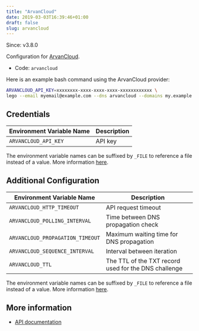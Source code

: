 ```yaml
---
title: "ArvanCloud"
date: 2019-03-03T16:39:46+01:00
draft: false
slug: arvancloud
---
```


<!-- THIS DOCUMENTATION IS AUTO-GENERATED. PLEASE DO NOT EDIT. -->
<!-- providers/dns/arvancloud/arvancloud.toml -->
<!-- THIS DOCUMENTATION IS AUTO-GENERATED. PLEASE DO NOT EDIT. -->

Since: v3.8.0

Configuration for [ArvanCloud](https://arvancloud.com).


<!--more-->

- Code: `arvancloud`

Here is an example bash command using the ArvanCloud provider:

```bash
ARVANCLOUD_API_KEY=xxxxxxxx-xxxx-xxxx-xxxx-xxxxxxxxxxxx \
lego --email myemail@example.com --dns arvancloud --domains my.example.org run
```




## Credentials

| Environment Variable Name | Description |
|-----------------------|-------------|
| `ARVANCLOUD_API_KEY` | API key |

The environment variable names can be suffixed by `_FILE` to reference a file instead of a value.
More information [here](/lego/dns/#configuration-and-credentials).


## Additional Configuration

| Environment Variable Name | Description |
|--------------------------------|-------------|
| `ARVANCLOUD_HTTP_TIMEOUT` | API request timeout |
| `ARVANCLOUD_POLLING_INTERVAL` | Time between DNS propagation check |
| `ARVANCLOUD_PROPAGATION_TIMEOUT` | Maximum waiting time for DNS propagation |
| `ARVANCLOUD_SEQUENCE_INTERVAL` | Interval between iteration |
| `ARVANCLOUD_TTL` | The TTL of the TXT record used for the DNS challenge |

The environment variable names can be suffixed by `_FILE` to reference a file instead of a value.
More information [here](/lego/dns/#configuration-and-credentials).




## More information

- [API documentation](https://www.arvancloud.com/docs/api/cdn/4.0)

<!-- THIS DOCUMENTATION IS AUTO-GENERATED. PLEASE DO NOT EDIT. -->
<!-- providers/dns/arvancloud/arvancloud.toml -->
<!-- THIS DOCUMENTATION IS AUTO-GENERATED. PLEASE DO NOT EDIT. -->
